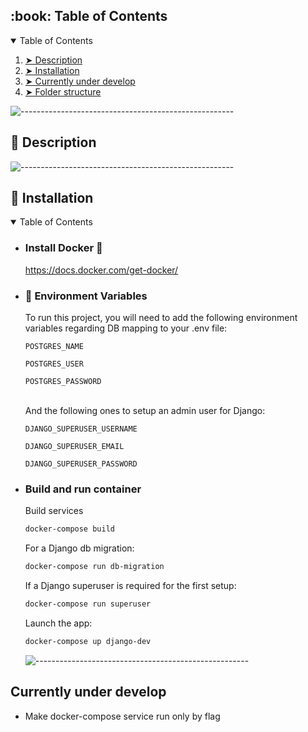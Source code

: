 <!-- TABLE OF CONTENTS -->
<h2 id="table-of-contents"> :book: Table of Contents</h2>
<details open="open">
  <summary>Table of Contents</summary>
  <ol>
    <li><a href="#Description"> ➤ Description</a></li>
    <li><a href="#Installation"> ➤ Installation</a></li>
    <li><a href="#Currently-under-develop"> ➤ Currently under develop</a></li>
    <li><a href="#Folder-structure"> ➤ Folder structure</a></li>
  </ol>
</details>

![-----------------------------------------------------](https://raw.githubusercontent.com/andreasbm/readme/master/assets/lines/rainbow.png)

## :pencil: Description

![-----------------------------------------------------](https://raw.githubusercontent.com/andreasbm/readme/master/assets/lines/rainbow.png)

## :floppy_disk: Installation

<details open="open">
  <summary>Table of Contents</summary>

- ### Install Docker :whale:

  https://docs.docker.com/get-docker/

- ### :closed_lock_with_key: Environment Variables

  To run this project, you will need to add the following environment variables regarding DB mapping to your .env file:

  `POSTGRES_NAME`

  `POSTGRES_USER`

  `POSTGRES_PASSWORD`

  <br/>And the following ones to setup an admin user for Django:

  `DJANGO_SUPERUSER_USERNAME`

  `DJANGO_SUPERUSER_EMAIL`

  `DJANGO_SUPERUSER_PASSWORD`

- ### Build and run container

  Build services

  ```bash
  docker-compose build
  ```

  For a Django db migration:

  ```bash
  docker-compose run db-migration
  ```

  If a Django superuser is required for the first setup:

  ```bash
  docker-compose run superuser
  ```

  Launch the app:

  ```bash
  docker-compose up django-dev
  ```

  ![-----------------------------------------------------](https://raw.githubusercontent.com/andreasbm/readme/master/assets/lines/rainbow.png)

</details>

## Currently under develop

- Make docker-compose service <superuser> run only by flag
